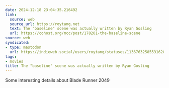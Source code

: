 ```yaml
---
date: 2024-12-18 23:04:35.216492
link:
  source: web
  source_url: https://roytang.net
  text: The "baseline" scene was actually written by Ryan Gosling
  url: https://cohost.org/mcc/post/178201-the-baseline-scene
source: web
syndicated:
- type: mastodon
  url: https://indieweb.social/users/roytang/statuses/113676325855316204
tags:
- movies
title: The "baseline" scene was actually written by Ryan Gosling
---
```


Some interesting details about Blade Runner 2049
